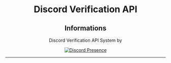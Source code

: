 <div align="center" width="50">

# Discord Verification API

## Informations

<a>Discord Verification API System by</a>

<div align="center" width="50">

[![Discord Presence](https://lanyard.cnrad.dev/api/848248238866825246)](https://discord.com/users/848248238866825246)

<hr>
